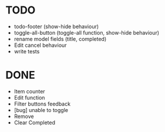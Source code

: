 # TODO
- todo-footer (show-hide behaviour)
- toggle-all-button (toggle-all function, show-hide behaviour)
- rename model fields (title, completed)
- Edit cancel behaviour
- write tests

# DONE
- Item counter
- Edit function
- Filter buttons feedback
- [bug] unable to toggle
- Remove
- Clear Completed
